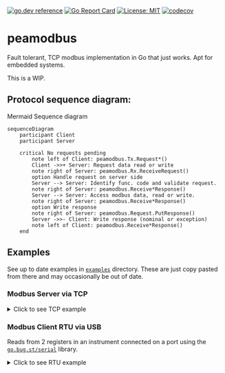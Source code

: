 [![go.dev reference](https://pkg.go.dev/badge/github.com/soypat/peamodbus)](https://pkg.go.dev/github.com/soypat/peamodbus)
[![Go Report Card](https://goreportcard.com/badge/github.com/soypat/peamodbus)](https://goreportcard.com/report/github.com/soypat/peamodbus)
[![License: MIT](https://img.shields.io/badge/License-MIT-yellow.svg)](https://opensource.org/licenses/MIT)
[![codecov](https://codecov.io/gh/soypat/peamodbus/branch/main/graph/badge.svg)](https://codecov.io/gh/soypat/peamodbus)


# peamodbus
Fault tolerant, TCP modbus implementation in Go that just works. Apt for embedded systems.

This is a WIP.

## Protocol sequence diagram:

Mermaid Sequence diagram
```mermaid
sequenceDiagram
    participant Client
    participant Server
    
    critical No requests pending
        note left of Client: peamodbus.Tx.Request*()
        Client ->>+ Server: Request data read or write
        note right of Server: peamodbus.Rx.ReceiveRequest()
        option Handle request on server side
        Server --> Server: Identify func. code and validate request.
        note right of Server: peamodbus.Receive*Response()
        Server --> Server: Access modbus data, read or write.
        note right of Server: peamodbus.Receive*Response()
        option Write response
        note right of Server: peamodbus.Request.PutResponse()
        Server ->>- Client: Write response (nominal or exception)
        note left of Client: peamodbus.Receive*Response()
    end
```


## Examples
See up to date examples in [`examples`](./examples/) directory. These are just copy pasted from there and may occasionally be out of date.

### Modbus Server via TCP

<details><summary>Click to see TCP example</summary>

```go
package main

import (
	"context"
	"fmt"
	"log"
	"time"

	"github.com/soypat/peamodbus"
	"github.com/soypat/peamodbus/modbustcp"
)

// This program creates a modbus server that adds 1 to
// all holding registers on every client request.

func main() {
	dataBank := peamodbus.ConcurrencySafeDataModel(&peamodbus.BlockedModel{})
	sv, err := modbustcp.NewServer(modbustcp.ServerConfig{
		Address:        "localhost:8080",
		ConnectTimeout: 5 * time.Second,
		DataModel:      dataBank,
	})
	if err != nil {
		log.Fatal(err)
	}
	ctx := context.Background()
	for {
		if !sv.IsConnected() {
			fmt.Println("attempting connection")
			err = sv.Accept(ctx)
			if err != nil {
				log.Println("error connecting", err)
			}
			time.Sleep(time.Second)
			continue
		}
		err = sv.HandleNext()
		if err != nil {
			log.Println("error in HandleNext", err)
			time.Sleep(time.Second)
		} else {
			for addr := 0; addr < 125; addr++ {
				value, exc := dataBank.GetHoldingRegister(addr)
				if exc != 0 {
					panic(exc.Error())
				}
				dataBank.SetHoldingRegister(addr, value+1)
			}
		}
		if err := sv.Err(); err != nil {
			log.Println("server error:", err)
		}
	}
}
```

</details>

### Modbus Client RTU via USB
Reads from 2 registers in an instrument connected on a port using the [`go.bug.st/serial`](https://github.com/bugst/go-serial) library.

<details><summary>Click to see RTU example</summary>

```go
package main

import (
	"io"
	"os"
	"time"

	"github.com/soypat/peamodbus/modbusrtu"
	"go.bug.st/serial"
	"golang.org/x/exp/slog"
)

func main() {
	const (
		deviceAddress         = 86
		sensorRegisterAddress = 0
	)

	port, err := serial.Open("/dev/ttyUSB0", &serial.Mode{
		BaudRate: 9600,
		DataBits: 8,
		Parity:   serial.NoParity,
		StopBits: serial.OneStopBit,
	})
	if err != nil {
		panic(err)
	}
	defer port.Close()

	logfp, _ := os.Create("log.txt")
	defer logfp.Close()

	logger := slog.New(slog.NewTextHandler(io.MultiWriter(os.Stdout, logfp), &slog.HandlerOptions{
		Level: slog.LevelDebug,
	}))

	c := modbusrtu.NewClient(modbusrtu.ClientConfig{
		Logger: logger,
	})

	c.SetTransport(port)
	for {
		var tempHumidity [2]uint16
		err = c.ReadHoldingRegisters(deviceAddress, sensorRegisterAddress, tempHumidity[:])
		if err != nil {
			panic(err)
		}
		logger.Info("read", "humidity", float32(tempHumidity[0])/10, "temperature", float32(tempHumidity[1])/10)
		time.Sleep(time.Second)
	}
}
```

</details>